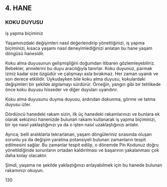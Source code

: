 ## 4. HANE 
### KOKU DUYUSU

iş yapma biçiminiz

Yaşamınızdaki değişimleri nasıl değerlendirip yönettiğinizi, iş yapma biçiminizi, kısaca yaşamı nasıl deneyimlediğinizi anlatan bu hane yaşam döngüsü hanesidir.

Koku alma duyusunun gelişmişliğini doğumdan itibaren gözlemleyebiliriz. Bebekler, annelerini bu duyu aracılığıyla tanırlar. Koku duyunuz, parmak iziniz kadar size özgüdür ve çalışmayı asla bırakmaz. Her zaman uyanık ve son derece etkilidir. Uykudayken bile koku alma duyusu, kokulardaki değişimleri bir şekilde algılamayı sürdürür. Örneğin, yangın gibi bir tehlikede önce koku duyusu hisseder ve diğer duyuları uyandırır.

Koku alma duyusunu duyma duyusu, ardından dokunma, görme ve tatma duyusu izler.

Dördüncü hanedeki rakam sizin, ilk üç hanedeki rakamlarınızı ve bunlara ek olarak sekizinci hanenizde bulunan rakamı kullanarak iş yapma biçiminizi, bir işe nasıl yaklaştığınızı ya da o işten nasıl uzaklaştığınızı anlatır.

Ayrıca, belli aralıklarla tekrarlanan, yaşam döngüleriniz sırasında oluşan sorunlu ya da değişim yaratma potansiyeli bulunan zamanların tespit edilmesini sağlar. Bu zamanlar tespit edilip, o dönemde Pin Kodunuz doğru yönetildiğinde sorunların ortadan kaldırılması ve başarının yakalanması çok daha kolay olacaktır.

Şimdi, yaşama ne şekilde yaklaştığınızı anlayabilmek için bu hanede bulunan rakamınızı okuyun.

130
